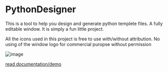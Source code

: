 # PythonDesigner

This is a tool to help you design and generate python templete files. A fully editable window. It is simply a fun little project.

All the icons used in this project is free to use with/without attribution. No using of the window logo for commercial puropse without permission

![image](https://user-images.githubusercontent.com/64060109/124390264-5924e880-dd08-11eb-8105-d5f990b21030.png)


[read documentation/demo](https://github.com/PaulleDemon/PythonDesigner/blob/master/Documentation.md)
